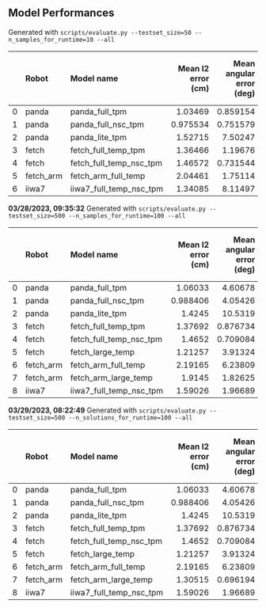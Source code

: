 ## Model Performances
Generated with `scripts/evaluate.py --testset_size=50 --n_samples_for_runtime=10 --all`

|    | Robot     | Model name              |   Mean l2 error (cm) |   Mean angular error (deg) |   Joint limits exceeded % |   Self-colliding % |   Mean runtime for 10 solutions (ms) |   Runtime std (k=5) |   Number of coupling layers |
|---:|:----------|:------------------------|---------------------:|---------------------------:|--------------------------:|-------------------:|-------------------------------------:|--------------------:|----------------------------:|
|  0 | panda     | panda_full_tpm          |             1.03469  |                   0.859154 |                         0 |               1.12 |                              7.82676 |         0.00539608  |                          12 |
|  1 | panda     | panda_full_nsc_tpm      |             0.975534 |                   0.751579 |                         0 |               1.48 |                              5.74055 |         6.30143e-05 |                          12 |
|  2 | panda     | panda_lite_tpm          |             1.52715  |                   7.50247  |                         0 |               8.56 |                              2.94867 |         9.43252e-05 |                           6 |
|  3 | fetch     | fetch_full_temp_tpm     |             1.36466  |                   1.19676  |                         0 |               3.12 |                              5.26166 |         4.34817e-05 |                          12 |
|  4 | fetch     | fetch_full_temp_nsc_tpm |             1.46572  |                   0.731544 |                         0 |               2.76 |                              5.79877 |         0.000151532 |                          12 |
|  5 | fetch_arm | fetch_arm_full_temp     |             2.04461  |                   1.75114  |                         0 |               3.64 |                              5.98402 |         0.000197209 |                          12 |
|  6 | iiwa7     | iiwa7_full_temp_nsc_tpm |             1.34085  |                   8.11497  |                         0 |               0    |                              5.83868 |         7.1178e-05  |                          12 |

**03/28/2023, 09:35:32**
Generated with `scripts/evaluate.py --testset_size=500 --n_samples_for_runtime=100 --all`

|    | Robot     | Model name              |   Mean l2 error (cm) |   Mean angular error (deg) |   Joint limits exceeded % |   Self-colliding % |   Mean runtime for 100 solutions (ms) |   Runtime std (k=5) |   Number of coupling layers |
|---:|:----------|:------------------------|---------------------:|---------------------------:|--------------------------:|-------------------:|--------------------------------------:|--------------------:|----------------------------:|
|  0 | panda     | panda_full_tpm          |             1.06033  |                   4.60678  |                         0 |              5.424 |                               6.0245  |         5.52396e-05 |                          12 |
|  1 | panda     | panda_full_nsc_tpm      |             0.988406 |                   4.05426  |                         0 |              4.632 |                               6.42967 |         1.65477e-05 |                          12 |
|  2 | panda     | panda_lite_tpm          |             1.4245   |                  10.5319   |                         0 |              6.056 |                               4.13961 |         1.12562e-05 |                           6 |
|  3 | fetch     | fetch_full_temp_tpm     |             1.37692  |                   0.876734 |                         0 |              3.856 |                               8.41703 |         1.67176e-05 |                          12 |
|  4 | fetch     | fetch_full_temp_nsc_tpm |             1.4652   |                   0.709084 |                         0 |              2.98  |                               8.50849 |         1.73738e-05 |                          12 |
|  5 | fetch     | fetch_large_temp        |             1.21257  |                   3.91324  |                         0 |              2.148 |                               9.49244 |         2.08031e-05 |                          16 |
|  6 | fetch_arm | fetch_arm_full_temp     |             2.19165  |                   6.23809  |                         0 |              3.768 |                               8.51307 |         1.04182e-05 |                          12 |
|  7 | fetch_arm | fetch_arm_large_temp    |             1.9145   |                   1.82625  |                         0 |              2.092 |                               9.63984 |         0.000216909 |                          16 |
|  8 | iiwa7     | iiwa7_full_temp_nsc_tpm |             1.59026  |                   1.96689  |                         0 |              0.016 |                               6.12326 |         3.15216e-05 |                          12 |

**03/29/2023, 08:22:49**
Generated with `scripts/evaluate.py --testset_size=500 --n_solutions_for_runtime=100 --all`

|    | Robot     | Model name              |   Mean l2 error (cm) |   Mean angular error (deg) |   Joint limits exceeded % |   Self-colliding % |   Mean runtime for 100 solutions (ms) |   Runtime std (k=5) |   Number of coupling layers |
|---:|:----------|:------------------------|---------------------:|---------------------------:|--------------------------:|-------------------:|--------------------------------------:|--------------------:|----------------------------:|
|  0 | panda     | panda_full_tpm          |             1.06033  |                   4.60678  |                         0 |              5.424 |                               6.76646 |         5.49513e-05 |                          12 |
|  1 | panda     | panda_full_nsc_tpm      |             0.988406 |                   4.05426  |                         0 |              4.632 |                               6.35095 |         7.96247e-05 |                          12 |
|  2 | panda     | panda_lite_tpm          |             1.4245   |                  10.5319   |                         0 |              6.056 |                               3.45173 |         0.000180327 |                           6 |
|  3 | fetch     | fetch_full_temp_tpm     |             1.37692  |                   0.876734 |                         0 |              3.856 |                               7.54085 |         3.28529e-05 |                          12 |
|  4 | fetch     | fetch_full_temp_nsc_tpm |             1.4652   |                   0.709084 |                         0 |              2.98  |                               8.29468 |         8.56386e-05 |                          12 |
|  5 | fetch     | fetch_large_temp        |             1.21257  |                   3.91324  |                         0 |              2.148 |                               9.99708 |         0.000382957 |                          16 |
|  6 | fetch_arm | fetch_arm_full_temp     |             2.19165  |                   6.23809  |                         0 |              3.768 |                               6.78906 |         0.000222861 |                          12 |
|  7 | fetch_arm | fetch_arm_large_temp    |             1.30515  |                   0.696194 |                         0 |              2.068 |                               9.77407 |         1.93214e-05 |                          16 |
|  8 | iiwa7     | iiwa7_full_temp_nsc_tpm |             1.59026  |                   1.96689  |                         0 |              0.016 |                               6.38609 |         5.22252e-05 |                          12 |